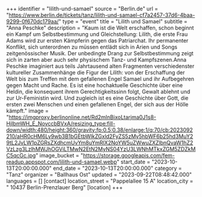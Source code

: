 +++
identifier = "lilith-und-samael"
source = "Berlin.de"
url = "https://www.berlin.de/tickets/tanz/lilith-und-samael-cf7a2457-37d6-4baa-9299-0f670dc179aa/"
type = "event"
title = "Lilith und Samael"
subtitle = "Anna Peschke"
description = "Kaum ist die Welt erschaffen, schon beginnt ein Kampf um Selbstbestimmung und Gleichstellung: Lilith, die erste Frau Adams wird zur ersten Kämpferin gegen das Patriarchat. Ihr permanenter Konflikt, sich unterordnen zu müssen entlädt sich in Arien und Songs zeitgenössischer Musik. Der unbedingte Drang zur Selbstbestimmung zeigt sich in zarten aber auch sehr physischem Tanz- und Kampfszenen.Anna Peschke imaginiert aus teils Jahrtausend alten Fragmenten verschiedenster kultureller Zusammenhänge die Figur der Lilith: von der Erschaffung der Welt bis zum Treffen mit dem gefallenen Engel Samael und ihr Aufbegehren gegen Macht und Rache. Es ist eine hochaktuelle Geschichte über eine Heldin, die konsequent ihrem Gerechtigkeitssinn folgt, Gewalt ablehnt und zur Ur-Feministin wird. Und zugleich ist es eine Geschichte über Gott, die ersten zwei Menschen und einen gefallenen Engel, der sich aus der Hölle kämpft."
image = "https://imgproxy.berlinonline.net/Rd2mInBixoLtarjma0J1s8-HjIbmWH_E_NovccbBVxA/resizing_type:fill-down/width:480/height:360/gravity:fp:0.5:0.38/enlarge:1/q:70/cb:2023092210/aHR0cHM6Ly9wb3B1bGEtbWlkZGxld2FyZS5zMy5hbWF6b25hd3MuY29tL2JvLW1pZGRsZXdhcmUvYm8uYmRlX2NoYW5uZWwuZXZlbnQvaW1hZ2VzLzg3LzlhMWJhOGViLTMwN2EtN2MyNS04YzU3LWNhMTkxZGM5ZDZkMC5qcGc.jpg"
image_bucket = "https://storage.googleapis.com/fem-readup.appspot.com/lilith-und-samael.webp"
start_date = "2023-10-13T20:00:00.000"
end_date = "2023-10-13T20:00:00.000"
category = "Tanz"
organizer = "Ballhaus Ost"
updated = "2023-09-22T08:48:42.000"
languages = []
[contact]
location_street = "Pappelallee 15 A"
location_city = " 10437 Berlin-Prenzlauer Berg"
[location]
+++